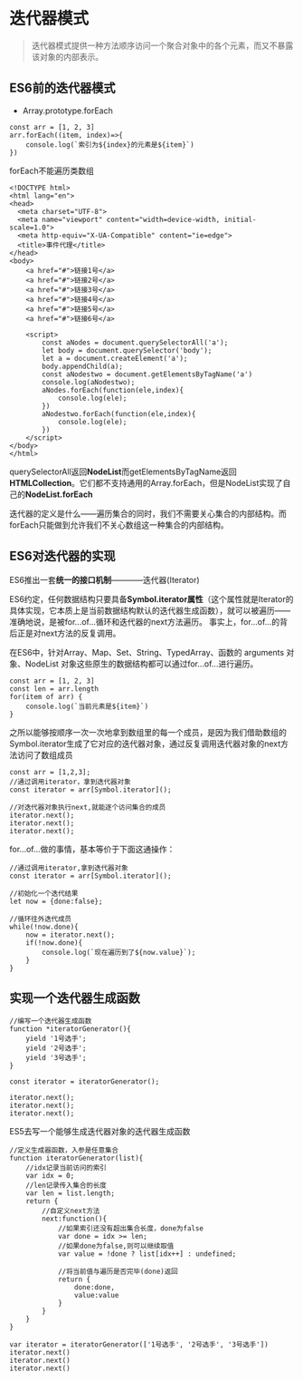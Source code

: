 # 迭代器模式
> 迭代器模式提供一种方法顺序访问一个聚合对象中的各个元素，而又不暴露该对象的内部表示。   

## ES6前的迭代器模式
- Array.prototype.forEach    

```
const arr = [1, 2, 3]
arr.forEach((item, index)=>{
    console.log(`索引为${index}的元素是${item}`)
})
```
forEach不能遍历类数组  
```
<!DOCTYPE html>
<html lang="en">
<head>
  <meta charset="UTF-8">
  <meta name="viewport" content="width=device-width, initial-scale=1.0">
  <meta http-equiv="X-UA-Compatible" content="ie=edge">
  <title>事件代理</title>
</head>
<body>
    <a href="#">链接1号</a>
    <a href="#">链接2号</a>
    <a href="#">链接3号</a>
    <a href="#">链接4号</a>
    <a href="#">链接5号</a>
    <a href="#">链接6号</a>

    <script>
        const aNodes = document.querySelectorAll('a');
        let body = document.querySelector('body');
        let a = document.createElement('a');
        body.appendChild(a);
        const aNodestwo = document.getElementsByTagName('a')
        console.log(aNodestwo);
        aNodes.forEach(function(ele,index){
            console.log(ele);
        })
        aNodestwo.forEach(function(ele,index){
            console.log(ele);
        })
    </script>
</body>
</html>
```
querySelectorAll返回**NodeList**而getElementsByTagName返回**HTMLCollection**。它们都不支持通用的Array.forEach，但是NodeList实现了自己的**NodeList.forEach**

迭代器的定义是什么——遍历集合的同时，我们不需要关心集合的内部结构。而forEach只能做到允许我们不关心数组这一种集合的内部结构。  

## ES6对迭代器的实现
ES6推出一套**统一的接口机制**————迭代器(Iterator)  

ES6约定，任何数据结构只要具备**Symbol.iterator属性**（这个属性就是Iterator的具体实现，它本质上是当前数据结构默认的迭代器生成函数），就可以被遍历——准确地说，是被for...of...循环和迭代器的next方法遍历。 事实上，for...of...的背后正是对next方法的反复调用。  

在ES6中，针对Array、Map、Set、String、TypedArray、函数的 arguments 对象、NodeList 对象这些原生的数据结构都可以通过for...of...进行遍历。  

```
const arr = [1, 2, 3]
const len = arr.length
for(item of arr) {
    console.log(`当前元素是${item}`)
}
```
之所以能够按顺序一次一次地拿到数组里的每一个成员，是因为我们借助数组的Symbol.iterator生成了它对应的迭代器对象，通过反复调用迭代器对象的next方法访问了数组成员

```
const arr = [1,2,3];
//通过调用iterator，拿到迭代器对象
const iterator = arr[Symbol.iterator]();

//对迭代器对象执行next,就能逐个访问集合的成员
iterator.next();
iterator.next();
iterator.next();
```
for...of...做的事情，基本等价于下面这通操作：
```
//通过调用iterator,拿到迭代器对象
const iterator = arr[Symbol.iterator]();

//初始化一个迭代结果
let now = {done:false};

//循环往外迭代成员
while(!now.done){
    now = iterator.next();
    if(!now.done){
        console.log(`现在遍历到了${now.value}`);
    }
}
```

## 实现一个迭代器生成函数
```
//编写一个迭代器生成函数
function *iteratorGenerator(){
    yield '1号选手';
    yield '2号选手';
    yield '3号选手';
}

const iterator = iteratorGenerator();

iterator.next();
iterator.next();
iterator.next();
```
ES5去写一个能够生成迭代器对象的迭代器生成函数
```
//定义生成器函数，入参是任意集合
function iteratorGenerator(list){
    //idx记录当前访问的索引
    var idx = 0;
    //len记录传入集合的长度
    var len = list.length;
    return {
        //自定义next方法
        next:function(){
            //如果索引还没有超出集合长度，done为false
            var done = idx >= len;
            //如果done为false,则可以继续取值
            var value = !done ? list[idx++] : undefined;

            //将当前值与遍历是否完毕(done)返回
            return {
                done:done,
                value:value
            }
        }
    }
}

var iterator = iteratorGenerator(['1号选手', '2号选手', '3号选手'])
iterator.next()
iterator.next()
iterator.next()
```